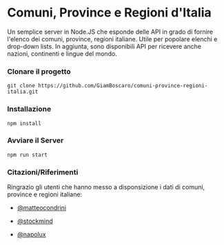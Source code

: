 # Comuni, Province e Regioni d'Italia

Un semplice server in Node.JS che esponde delle API in grado di fornire l'elenco dei comuni, province, regioni italiane. Utile per popolare elenchi e drop-down lists. In aggiunta, sono disponibili API per ricevere anche nazioni, continenti e lingue del mondo.

### Clonare il progetto

    git clone https://github.com/GiamBoscaro/comuni-province-regioni-italia.git

### Installazione

    npm install

### Avviare il Server

    npm run start

### Citazioni/Riferimenti

Ringrazio gli utenti che hanno messo a disponsizione i dati di comuni, province e regioni italiane:

* [@matteocondrini](https://github.com/matteocontrini)

* [@stockmind](https://gist.github.com/stockmind)

* [@napolux](https://github.com/napolux)